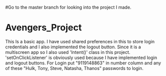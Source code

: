 #Go to the master branch for looking into the project I made.

# Avengers_Project
This Is a basic app. I have used shared preferences in this to store login credentials and I also implemented the logout button. Since it is a multiscreen app so I also used 'Intent()' class in this project. 'setOnClickListener' is obviously used because I have implemented login and logout buttons. For Login put "9119148863" in number column and any of these "Hulk, Tony, Steve, Natasha, Thanos" passwords to login.
